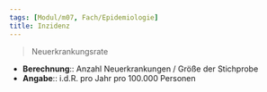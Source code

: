 ```yaml
---
tags: [Modul/m07, Fach/Epidemiologie]
title: Inzidenz
---
```

> Neuerkrankungsrate
- **Berechnung**:: Anzahl Neuerkrankungen / Größe der Stichprobe
- **Angabe**:: i.d.R. pro Jahr pro 100.000 Personen
